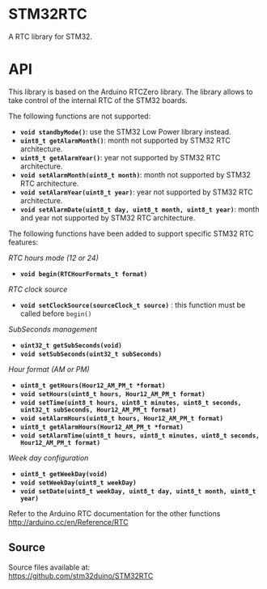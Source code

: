 # STM32RTC
A RTC library for STM32.

# API

This library is based on the Arduino RTCZero library.
The library allows to take control of the internal RTC of the STM32 boards.

The following functions are not supported:

* **`void standbyMode()`**: use the STM32 Low Power library instead.
* **`uint8_t getAlarmMonth()`**: month not supported by STM32 RTC architecture.
* **`uint8_t getAlarmYear()`**: year not supported by STM32 RTC architecture.
* **`void setAlarmMonth(uint8_t month)`**: month not supported by STM32 RTC architecture.
* **`void setAlarmYear(uint8_t year)`**: year not supported by STM32 RTC architecture.
* **`void setAlarmDate(uint8_t day, uint8_t month, uint8_t year)`**: month and year not supported by STM32 RTC architecture.

The following functions have been added to support specific STM32 RTC features:

_RTC hours mode (12 or 24)_
* **`void begin(RTCHourFormats_t format)`**

_RTC clock source_
* **`void setClockSource(sourceClock_t source)`** : this function must be called before `begin()`

_SubSeconds management_
* **`uint32_t getSubSeconds(void)`**
* **`void setSubSeconds(uint32_t subSeconds)`**

_Hour format (AM or PM)_
* **`uint8_t getHours(Hour12_AM_PM_t *format)`**
* **`void setHours(uint8_t hours, Hour12_AM_PM_t format)`**
* **`void setTime(uint8_t hours, uint8_t minutes, uint8_t seconds, uint32_t subSeconds, Hour12_AM_PM_t format)`**
* **`void setAlarmHours(uint8_t hours, Hour12_AM_PM_t format)`**
* **`uint8_t getAlarmHours(Hour12_AM_PM_t *format)`**
* **`void setAlarmTime(uint8_t hours, uint8_t minutes, uint8_t seconds, Hour12_AM_PM_t format)`**

_Week day configuration_
* **`uint8_t getWeekDay(void)`**
* **`void setWeekDay(uint8_t weekDay)`**
* **`void setDate(uint8_t weekDay, uint8_t day, uint8_t month, uint8_t year)`**

Refer to the Arduino RTC documentation for the other functions  
http://arduino.cc/en/Reference/RTC

## Source

Source files available at:  
https://github.com/stm32duino/STM32RTC
